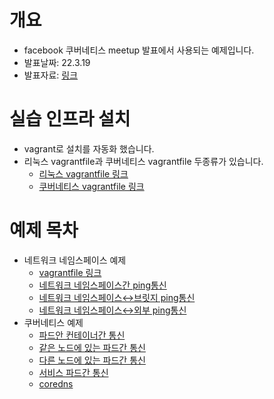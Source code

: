 # 개요
* facebook 쿠버네티스 meetup 발표에서 사용되는 예제입니다.
* 발표날짜: 22.3.19
* 발표자료: [링크](presentation.pdf)

# 실습 인프라 설치
* vagrant로 설치를 자동화 했습니다.
* 리눅스 vagrantfile과 쿠버네티스 vagrantfile 두종류가 있습니다.
  * [리눅스 vagrantfile 링크](./vagrantfiles/linux/Readme.md)
  * [쿠버네티스 vagrantfile 링크](./vagrantfiles/k8s/Readme.md)

# 예제 목차
* 네트워크 네임스페이스 예제
  * [vagrantfile 링크](./vagrantfiles/linux/Readme.md)
  * [네트워크 네임스페이스간 ping통신](./network_namespace/Readme.md)
  * [네트워크 네임스페이스↔브릿지 ping통신](./network_namespace_bridge/Readme.md)
  * [네트워크 네임스페이스↔외부 ping통신](./network_namespace_gateway/Readme.md)
* 쿠버네티스 예제
  * [파드안 컨테이너간 통신](./pod_namespace/Readme.md)
  * [같은 노드에 있는 파드간 통신](./pod_pod/same_node.md)
  * [다른 노드에 있는 파드간 통신](./pod_pod/different_node.yaml)
  * [서비스 파드간 통신](./service/)
  * [coredns](./coredns/Readme.md)